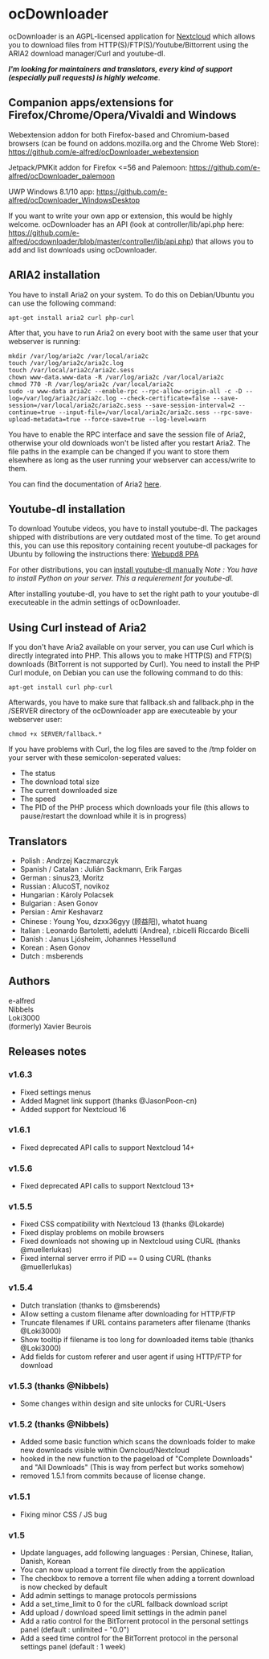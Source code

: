 # ocDownloader
ocDownloader is an AGPL-licensed application for [Nextcloud](https://nextcloud.com) which allows you to download files from HTTP(S)/FTP(S)/Youtube/Bittorrent using the ARIA2 download manager/Curl and youtube-dl.

***I'm looking for maintainers and translators, every kind of support (especially pull requests) is highly welcome***.

## Companion apps/extensions for Firefox/Chrome/Opera/Vivaldi and Windows

Webextension addon for both Firefox-based and Chromium-based browsers (can be found on addons.mozilla.org and the Chrome Web Store): https://github.com/e-alfred/ocDownloader_webextension

Jetpack/PMKit addon for Firefox <=56 and Palemoon: https://github.com/e-alfred/ocDownloader_palemoon

UWP Windows 8.1/10 app: https://github.com/e-alfred/ocDownloader_WindowsDesktop

If you want to write your own app or extension, this would be highly welcome. ocDownloader has an API (look at controller/lib/api.php here: https://github.com/e-alfred/ocdownloader/blob/master/controller/lib/api.php) that allows you to add and list downloads using ocDownloader.

## ARIA2 installation
You have to install Aria2 on your system. To do this on Debian/Ubuntu you can use the following command:

`apt-get install aria2 curl php-curl`

After that, you have to run Aria2 on every boot with the same user that your webserver is running:

```
mkdir /var/log/aria2c /var/local/aria2c
touch /var/log/aria2c/aria2c.log
touch /var/local/aria2c/aria2c.sess
chown www-data.www-data -R /var/log/aria2c /var/local/aria2c
chmod 770 -R /var/log/aria2c /var/local/aria2c
sudo -u www-data aria2c --enable-rpc --rpc-allow-origin-all -c -D --log=/var/log/aria2c/aria2c.log --check-certificate=false --save-session=/var/local/aria2c/aria2c.sess --save-session-interval=2 --continue=true --input-file=/var/local/aria2c/aria2c.sess --rpc-save-upload-metadata=true --force-save=true --log-level=warn
```

You have to enable the RPC interface and save the session file of Aria2, otherwise your old downloads won't be listed after you restart Aria2. The file paths in the example can be changed if you want to store them elsewhere as long as the user running your webserver can access/write to them.

You can find the documentation of Aria2 [here](https://aria2.github.io/manual/en/html/index.html).

## Youtube-dl installation
To download Youtube videos, you have to install youtube-dl. The packages shipped with distributions are very outdated most of the time. To get around this, you can use this repository containing recent youtube-dl packages for Ubuntu by following the instructions there: [Webupd8 PPA](https://launchpad.net/~nilarimogard/+archive/ubuntu/webupd8)

For other distributions, you can [install youtube-dl manually](https://rg3.github.io/youtube-dl/download.html) *Note : You have to install Python on your server. This a requierement for youtube-dl.*  

After installing youtube-dl, you have to set the right path to your youtube-dl executeable in the admin settings of ocDownloader.

## Using Curl instead of Aria2
If you don't have Aria2 available on your server, you can use Curl which is directly integrated into PHP. This allows you to make HTTP(S) and FTP(S) downloads (BitTorrent is not supported by Curl). You need to install the PHP Curl module, on Debian you can use the following command to do this:

`apt-get install curl php-curl`

 Afterwards, you have to make sure that fallback.sh and fallback.php in the /SERVER directory of the ocDownloader app are executeable by your webserver user:

 `chmod +x SERVER/fallback.*`

If you have problems with Curl, the log files are saved to the /tmp folder on your server with these semicolon-seperated values:

- The status
- The download total size
- The current downloaded size
- The speed
- The PID of the PHP process which downloads your file (this allows to pause/restart the download while it is in progress)

## Translators
- Polish : Andrzej Kaczmarczyk
- Spanish / Catalan : Julián Sackmann, Erik Fargas
- German : sinus23, Moritz
- Russian : AlucoST, novikoz
- Hungarian : Károly Polacsek
- Bulgarian : Asen Gonov
- Persian : Amir Keshavarz
- Chinese : Young You, dzxx36gyy (顾益阳), whatot huang
- Italian : Leonardo Bartoletti, adelutti (Andrea), r.bicelli Riccardo Bicelli
- Danish : Janus Ljósheim, Johannes Hessellund
- Korean : Asen Gonov
- Dutch : msberends

## Authors
e-alfred  
Nibbels  
Loki3000  
(formerly) Xavier Beurois

## Releases notes
### v1.6.3
- Fixed settings menus
- Added Magnet link support (thanks @JasonPoon-cn)
- Added support for Nextcloud 16
### v1.6.1
- Fixed deprecated API calls to support Nextcloud 14+
### v1.5.6
- Fixed deprecated API calls to support Nextcloud 13+
### v1.5.5
- Fixed CSS compatibility with Nextcloud 13 (thanks @Lokarde)
- Fixed display problems on mobile browsers
- Fixed downloads not showing up in Nextcloud using CURL (thanks @muellerlukas)
- Fixed internal server errro if PID == 0 using CURL (thanks @muellerlukas)
### v1.5.4
- Dutch translation (thanks to @msberends)
- Allow setting a custom filename after downloading for HTTP/FTP
- Truncate filenames if URL contains parameters after filename (thanks @Loki3000)
- Show tooltip if filename is too long for downloaded items table (thanks @Loki3000)
- Add fields for custom referer and user agent if using HTTP/FTP for download
### v1.5.3 (thanks @Nibbels)
- Some changes within design and site unlocks for CURL-Users
### v1.5.2 (thanks @Nibbels)
- Added some basic function which scans the downloads folder to make new downloads visible within Owncloud/Nextcloud
- hooked in the new function to the pageload of "Complete Downloads" and "All Downloads" (This is way from perfect but works somehow)
- removed 1.5.1 from commits because of license change.
### v1.5.1
- Fixing minor CSS / JS bug
### v1.5
- Update languages, add following languages : Persian, Chinese, Italian, Danish, Korean
- You can now upload a torrent file directly from the application
- The checkbox to remove a torrent file when adding a torrent download is now checked by default
- Add admin settings to manage protocols permissions
- Add a set_time_limit to 0 for the cURL fallback download script
- Add upload / download speed limit settings in the admin panel
- Add a ratio control for the BitTorrent protocol in the personal settings panel (default : unlimited - "0.0")
- Add a seed time control for the BitTorrent protocol in the personal settings panel (default : 1 week)
